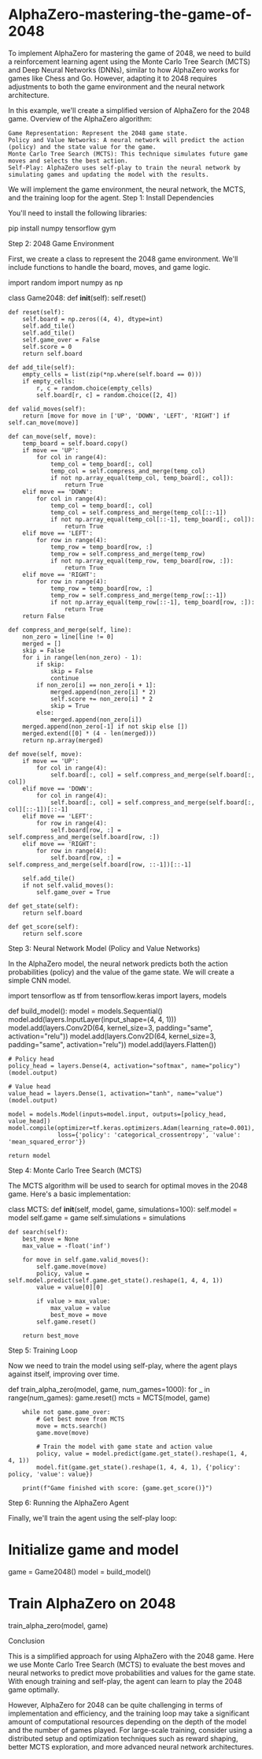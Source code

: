 # AlphaZero-mastering-the-game-of-2048
To implement AlphaZero for mastering the game of 2048, we need to build a reinforcement learning agent using the Monte Carlo Tree Search (MCTS) and Deep Neural Networks (DNNs), similar to how AlphaZero works for games like Chess and Go. However, adapting it to 2048 requires adjustments to both the game environment and the neural network architecture.

In this example, we'll create a simplified version of AlphaZero for the 2048 game.
Overview of the AlphaZero algorithm:

    Game Representation: Represent the 2048 game state.
    Policy and Value Networks: A neural network will predict the action (policy) and the state value for the game.
    Monte Carlo Tree Search (MCTS): This technique simulates future game moves and selects the best action.
    Self-Play: AlphaZero uses self-play to train the neural network by simulating games and updating the model with the results.

We will implement the game environment, the neural network, the MCTS, and the training loop for the agent.
Step 1: Install Dependencies

You'll need to install the following libraries:

pip install numpy tensorflow gym

Step 2: 2048 Game Environment

First, we create a class to represent the 2048 game environment. We'll include functions to handle the board, moves, and game logic.

import random
import numpy as np

class Game2048:
    def __init__(self):
        self.reset()
    
    def reset(self):
        self.board = np.zeros((4, 4), dtype=int)
        self.add_tile()
        self.add_tile()
        self.game_over = False
        self.score = 0
        return self.board
    
    def add_tile(self):
        empty_cells = list(zip(*np.where(self.board == 0)))
        if empty_cells:
            r, c = random.choice(empty_cells)
            self.board[r, c] = random.choice([2, 4])
    
    def valid_moves(self):
        return [move for move in ['UP', 'DOWN', 'LEFT', 'RIGHT'] if self.can_move(move)]
    
    def can_move(self, move):
        temp_board = self.board.copy()
        if move == 'UP':
            for col in range(4):
                temp_col = temp_board[:, col]
                temp_col = self.compress_and_merge(temp_col)
                if not np.array_equal(temp_col, temp_board[:, col]):
                    return True
        elif move == 'DOWN':
            for col in range(4):
                temp_col = temp_board[:, col]
                temp_col = self.compress_and_merge(temp_col[::-1])
                if not np.array_equal(temp_col[::-1], temp_board[:, col]):
                    return True
        elif move == 'LEFT':
            for row in range(4):
                temp_row = temp_board[row, :]
                temp_row = self.compress_and_merge(temp_row)
                if not np.array_equal(temp_row, temp_board[row, :]):
                    return True
        elif move == 'RIGHT':
            for row in range(4):
                temp_row = temp_board[row, :]
                temp_row = self.compress_and_merge(temp_row[::-1])
                if not np.array_equal(temp_row[::-1], temp_board[row, :]):
                    return True
        return False

    def compress_and_merge(self, line):
        non_zero = line[line != 0]
        merged = []
        skip = False
        for i in range(len(non_zero) - 1):
            if skip:
                skip = False
                continue
            if non_zero[i] == non_zero[i + 1]:
                merged.append(non_zero[i] * 2)
                self.score += non_zero[i] * 2
                skip = True
            else:
                merged.append(non_zero[i])
        merged.append(non_zero[-1] if not skip else [])
        merged.extend([0] * (4 - len(merged)))
        return np.array(merged)

    def move(self, move):
        if move == 'UP':
            for col in range(4):
                self.board[:, col] = self.compress_and_merge(self.board[:, col])
        elif move == 'DOWN':
            for col in range(4):
                self.board[:, col] = self.compress_and_merge(self.board[:, col][::-1])[::-1]
        elif move == 'LEFT':
            for row in range(4):
                self.board[row, :] = self.compress_and_merge(self.board[row, :])
        elif move == 'RIGHT':
            for row in range(4):
                self.board[row, :] = self.compress_and_merge(self.board[row, ::-1])[::-1]

        self.add_tile()
        if not self.valid_moves():
            self.game_over = True

    def get_state(self):
        return self.board

    def get_score(self):
        return self.score

Step 3: Neural Network Model (Policy and Value Networks)

In the AlphaZero model, the neural network predicts both the action probabilities (policy) and the value of the game state. We will create a simple CNN model.

import tensorflow as tf
from tensorflow.keras import layers, models

def build_model():
    model = models.Sequential()
    model.add(layers.InputLayer(input_shape=(4, 4, 1)))
    model.add(layers.Conv2D(64, kernel_size=3, padding="same", activation="relu"))
    model.add(layers.Conv2D(64, kernel_size=3, padding="same", activation="relu"))
    model.add(layers.Flatten())
    
    # Policy head
    policy_head = layers.Dense(4, activation="softmax", name="policy")(model.output)
    
    # Value head
    value_head = layers.Dense(1, activation="tanh", name="value")(model.output)
    
    model = models.Model(inputs=model.input, outputs=[policy_head, value_head])
    model.compile(optimizer=tf.keras.optimizers.Adam(learning_rate=0.001), 
                  loss={'policy': 'categorical_crossentropy', 'value': 'mean_squared_error'})
    
    return model

Step 4: Monte Carlo Tree Search (MCTS)

The MCTS algorithm will be used to search for optimal moves in the 2048 game. Here's a basic implementation:

class MCTS:
    def __init__(self, model, game, simulations=100):
        self.model = model
        self.game = game
        self.simulations = simulations
    
    def search(self):
        best_move = None
        max_value = -float('inf')

        for move in self.game.valid_moves():
            self.game.move(move)
            policy, value = self.model.predict(self.game.get_state().reshape(1, 4, 4, 1))
            value = value[0][0]

            if value > max_value:
                max_value = value
                best_move = move
            self.game.reset()
        
        return best_move

Step 5: Training Loop

Now we need to train the model using self-play, where the agent plays against itself, improving over time.

def train_alpha_zero(model, game, num_games=1000):
    for _ in range(num_games):
        game.reset()
        mcts = MCTS(model, game)
        
        while not game.game_over:
            # Get best move from MCTS
            move = mcts.search()
            game.move(move)
            
            # Train the model with game state and action value
            policy, value = model.predict(game.get_state().reshape(1, 4, 4, 1))
            model.fit(game.get_state().reshape(1, 4, 4, 1), {'policy': policy, 'value': value})
        
        print(f"Game finished with score: {game.get_score()}")

Step 6: Running the AlphaZero Agent

Finally, we'll train the agent using the self-play loop:

# Initialize game and model
game = Game2048()
model = build_model()

# Train AlphaZero on 2048
train_alpha_zero(model, game)

Conclusion

This is a simplified approach for using AlphaZero with the 2048 game. Here we use Monte Carlo Tree Search (MCTS) to evaluate the best moves and neural networks to predict move probabilities and values for the game state. With enough training and self-play, the agent can learn to play the 2048 game optimally.

However, AlphaZero for 2048 can be quite challenging in terms of implementation and efficiency, and the training loop may take a significant amount of computational resources depending on the depth of the model and the number of games played. For large-scale training, consider using a distributed setup and optimization techniques such as reward shaping, better MCTS exploration, and more advanced neural network architectures.
